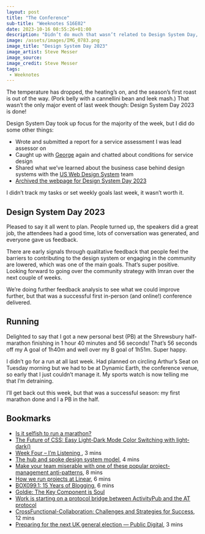 ```yaml
---
layout: post
title: "The Conference"
sub-title: "Weeknotes S16E02"
date: 2023-10-16 08:55:26+01:00
description: "Didn’t do much that wasn’t related to Design System Day, so these are short."
image: /assets/images/IMG_0783.png
image_title: "Design System Day 2023"
image_artist: Steve Messer
image_source:
image_credit: Steve Messer
tags:
 - Weeknotes
---
```


The temperature has dropped, the heating’s on, and the season’s first roast is out of the way. (Pork belly with a cannellini bean and leek mash.) That wasn’t the only major event of last week though: Design System Day 2023 is done!

Design System Day took up focus for the majority of the week, but I did do some other things:

- Wrote and submitted a report for a service assessment I was lead assessor on
- Caught up with [George](https://www.georgesheldrake.com) again and chatted about conditions for service design
- Shared what we’ve learned about the business case behind design systems with the [US Web Design System](https://designsystem.digital.gov) team
- [Archived the webpage for Design System Day 2023](https://github.com/alphagov/govuk-design-system/pull/3216)

I didn’t track my tasks or set weekly goals last week, it wasn’t worth it. 

## Design System Day 2023

Pleased to say it all went to plan. People turned up, the speakers did a great job, the attendees had a good time, lots of conversation was generated, and everyone gave us feedback. 

There are early signals through qualitative feedback that people feel the barriers to contributing to the design system or engaging in the community are lowered, which was one of the main goals. That’s super positive. Looking forward to going over the community strategy with Imran over the next couple of weeks.

We’re doing further feedback analysis to see what we could improve further, but that was a successful first in-person (and online!) conference delivered.

## Running

Delighted to say that I got a new personal best (PB) at the Shrewsbury half-marathon finishing in 1 hour 40 minutes and 56 seconds! That’s 56 seconds off my A goal of 1h40m and well over my B goal of 1h51m. Super happy. 

I didn’t go for a run at all last week. Had planned on circling Arthur’s Seat on Tuesday morning but we had to be at Dynamic Earth, the conference venue, so early that I just couldn’t manage it. My sports watch is now telling me that I’m detraining. 

I’ll get back out this week, but that was a successful season: my first marathon done and I a PB in the half. 

## Bookmarks

- [Is it selfish to run a marathon?](https://on.ft.com/3Q6XJ6n)
- [The Future of CSS: Easy Light-Dark Mode Color Switching with light-dark()](https://www.bram.us/2023/10/09/the-future-of-css-easy-light-dark-mode-color-switching-with-light-dark/)
- [Week Four – I’m Listening ](https://digitalbydefault.com/2023/10/13/week-four-im-listening/), 3 mins
- [The hub and spoke design system model](https://shinytoyrobots.substack.com/p/the-hub-and-spoke-design-system-model), 4 mins
- [Make your team miserable with one of these popular project-management anti-patterns](https://www.rubick.com/three-anti-patterns-for-project-management/), 8 mins
- [How we run projects at Linear](https://linear.app/blog/how-we-run-projects-at-linear), 6 mins
- [BOX099.1: 15 Years of Blogging](https://blog.tobiasrevell.com/2023/10/11/box099-1-15-years-of-blogging/), 6 mins
- [Goldie: The Key Component is Soul](https://ra.co/features/4255)
- [Work is starting on a protocol bridge between ActivityPub and the AT protocol](https://techlifeweb.com/blog/2023/05/2023-05-03-post-726/)
- [CrossFunctional-Collaboration: Challenges and Strategies for Success](https://www.nngroup.com/articles/ux-collaboration-challenges/), 12 mins
- [Preparing for the next UK general election — Public Digital](https://public.digital/2023/10/02/preparing-for-the-next-uk-general-election), 3 mins
